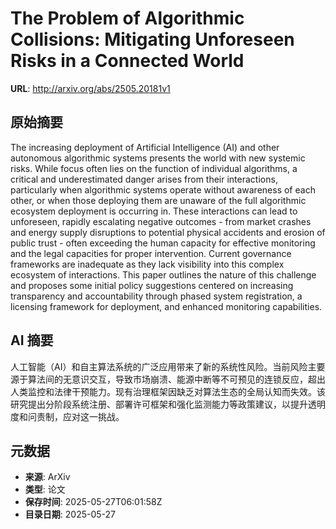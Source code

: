 # The Problem of Algorithmic Collisions: Mitigating Unforeseen Risks in a Connected World

**URL**: http://arxiv.org/abs/2505.20181v1

## 原始摘要

The increasing deployment of Artificial Intelligence (AI) and other
autonomous algorithmic systems presents the world with new systemic risks.
While focus often lies on the function of individual algorithms, a critical and
underestimated danger arises from their interactions, particularly when
algorithmic systems operate without awareness of each other, or when those
deploying them are unaware of the full algorithmic ecosystem deployment is
occurring in. These interactions can lead to unforeseen, rapidly escalating
negative outcomes - from market crashes and energy supply disruptions to
potential physical accidents and erosion of public trust - often exceeding the
human capacity for effective monitoring and the legal capacities for proper
intervention. Current governance frameworks are inadequate as they lack
visibility into this complex ecosystem of interactions. This paper outlines the
nature of this challenge and proposes some initial policy suggestions centered
on increasing transparency and accountability through phased system
registration, a licensing framework for deployment, and enhanced monitoring
capabilities.


## AI 摘要

人工智能（AI）和自主算法系统的广泛应用带来了新的系统性风险。当前风险主要源于算法间的无意识交互，导致市场崩溃、能源中断等不可预见的连锁反应，超出人类监控和法律干预能力。现有治理框架因缺乏对算法生态的全局认知而失效。该研究提出分阶段系统注册、部署许可框架和强化监测能力等政策建议，以提升透明度和问责制，应对这一挑战。

## 元数据

- **来源**: ArXiv
- **类型**: 论文
- **保存时间**: 2025-05-27T06:01:58Z
- **目录日期**: 2025-05-27
